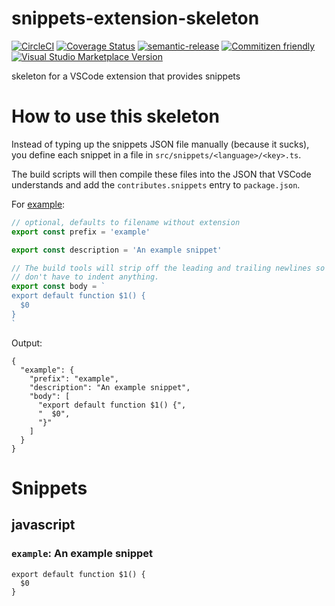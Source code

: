 # snippets-extension-skeleton

[![CircleCI](https://circleci.com/gh/vscodeshift/snippets-extension-skeleton.svg?style=svg)](https://circleci.com/gh/vscodeshift/snippets-extension-skeleton)
[![Coverage Status](https://codecov.io/gh/vscodeshift/snippets-extension-skeleton/branch/master/graph/badge.svg)](https://codecov.io/gh/vscodeshift/snippets-extension-skeleton)
[![semantic-release](https://img.shields.io/badge/%20%20%F0%9F%93%A6%F0%9F%9A%80-semantic--release-e10079.svg)](https://github.com/semantic-release/semantic-release)
[![Commitizen friendly](https://img.shields.io/badge/commitizen-friendly-brightgreen.svg)](http://commitizen.github.io/cz-cli/)
[![Visual Studio Marketplace Version](https://img.shields.io/visual-studio-marketplace/v/vscodeshift.snippets-extension-skeleton)](https://marketplace.visualstudio.com/items?itemName=vscodeshift.snippets-extension-skeleton)

skeleton for a VSCode extension that provides snippets

# How to use this skeleton

Instead of typing up the snippets JSON file manually (because it sucks),
you define each snippet in a file in `src/snippets/<language>/<key>.ts`.

The build scripts will then compile these files into the JSON that VSCode
understands and add the `contributes.snippets` entry to `package.json`.

For [example](./src/snippets/javascript/example.ts):

```ts
// optional, defaults to filename without extension
export const prefix = 'example'

export const description = 'An example snippet'

// The build tools will strip off the leading and trailing newlines so that you
// don't have to indent anything.
export const body = `
export default function $1() {
  $0
}
`
```

Output:

```
{
  "example": {
    "prefix": "example",
    "description": "An example snippet",
    "body": [
      "export default function $1() {",
      "  $0",
      "}"
    ]
  }
}
```

# Snippets

<!-- snippets -->

## javascript

### `example`: An example snippet

```
export default function $1() {
  $0
}
```

<!-- snippetsend -->
